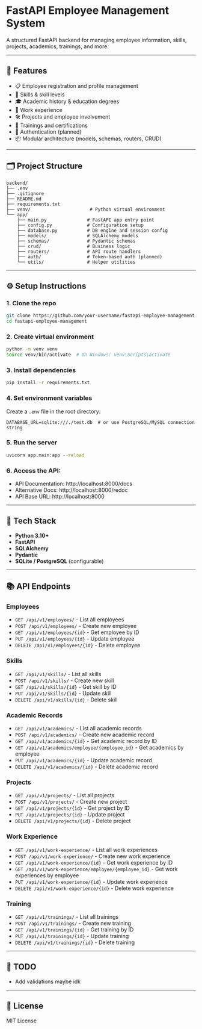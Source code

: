 # FastAPI Employee Management System

A structured FastAPI backend for managing employee information, skills, projects, academics, trainings, and more.

---

## 🚀 Features

- 📋 Employee registration and profile management
- 🧠 Skills & skill levels
- 🎓 Academic history & education degrees
- 💼 Work experience
- 🛠 Projects and employee involvement
- 🏫 Trainings and certifications
- 🔐 Authentication (planned)
- 📦 Modular architecture (models, schemas, routers, CRUD)

---

## 🗂 Project Structure

```
backend/
├── .env
├── .gitignore
├── README.md
├── requirements.txt
├── venv/                      # Python virtual environment
└── app/
    ├── main.py               # FastAPI app entry point
    ├── config.py             # Configuration setup
    ├── database.py           # DB engine and session config
    ├── models/               # SQLAlchemy models
    ├── schemas/              # Pydantic schemas
    ├── crud/                 # Business logic
    ├── routers/              # API route handlers
    ├── auth/                 # Token-based auth (planned)
    └── utils/                # Helper utilities
```

---

## ⚙️ Setup Instructions

### 1. Clone the repo
```bash
git clone https://github.com/your-username/fastapi-employee-management.git
cd fastapi-employee-management
```

### 2. Create virtual environment
```bash
python -m venv venv
source venv/bin/activate  # On Windows: venv\Scripts\activate
```

### 3. Install dependencies
```bash
pip install -r requirements.txt
```

### 4. Set environment variables
Create a `.env` file in the root directory:
```env
DATABASE_URL=sqlite:///./test.db  # or use PostgreSQL/MySQL connection string
```

### 5. Run the server
```bash
uvicorn app.main:app --reload
```

### 6. **Access the API:**
- API Documentation: http://localhost:8000/docs
- Alternative Docs: http://localhost:8000/redoc
- API Base URL: http://localhost:8000

---

## 🧪 Tech Stack
- **Python 3.10+**
- **FastAPI**
- **SQLAlchemy**
- **Pydantic**
- **SQLite / PostgreSQL** (configurable)

---

## 📚 API Endpoints

### Employees
- `GET /api/v1/employees/` - List all employees
- `POST /api/v1/employees/` - Create new employee
- `GET /api/v1/employees/{id}` - Get employee by ID
- `PUT /api/v1/employees/{id}` - Update employee
- `DELETE /api/v1/employees/{id}` - Delete employee

### Skills
- `GET /api/v1/skills/` - List all skills
- `POST /api/v1/skills/` - Create new skill
- `GET /api/v1/skills/{id}` - Get skill by ID
- `PUT /api/v1/skills/{id}` - Update skill
- `DELETE /api/v1/skills/{id}` - Delete skill

### Academic Records
- `GET /api/v1/academics/` - List all academic records
- `POST /api/v1/academics/` - Create new academic record
- `GET /api/v1/academics/{id}` - Get academic record by ID
- `GET /api/v1/academics/employee/{employee_id}` - Get academics by employee
- `PUT /api/v1/academics/{id}` - Update academic record
- `DELETE /api/v1/academics/{id}` - Delete academic record

### Projects
- `GET /api/v1/projects/` - List all projects
- `POST /api/v1/projects/` - Create new project
- `GET /api/v1/projects/{id}` - Get project by ID
- `PUT /api/v1/projects/{id}` - Update project
- `DELETE /api/v1/projects/{id}` - Delete project

### Work Experience
- `GET /api/v1/work-experience/` - List all work experiences
- `POST /api/v1/work-experience/` - Create new work experience
- `GET /api/v1/work-experience/{id}` - Get work experience by ID
- `GET /api/v1/work-experience/employee/{employee_id}` - Get work experiences by employee
- `PUT /api/v1/work-experience/{id}` - Update work experience
- `DELETE /api/v1/work-experience/{id}` - Delete work experience

### Training
- `GET /api/v1/trainings/` - List all trainings
- `POST /api/v1/trainings/` - Create new training
- `GET /api/v1/trainings/{id}` - Get training by ID
- `PUT /api/v1/trainings/{id}` - Update training
- `DELETE /api/v1/trainings/{id}` - Delete training

---

## 📌 TODO
- Add validations maybe idk

---

## 📄 License
MIT License